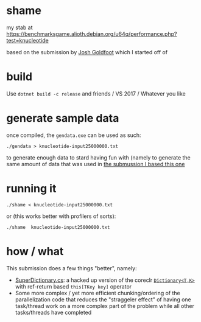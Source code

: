# shame
my stab at https://benchmarksgame.alioth.debian.org/u64q/performance.php?test=knucleotide

based on the submission by [Josh Goldfoot](https://benchmarksgame.alioth.debian.org/u64q/program.php?test=knucleotide&lang=csharpcore&id=6)
which I started off of

# build
Use `dotnet build -c release` and friends / VS 2017 / Whatever you like

# generate sample data 

once compiled, the `gendata.exe` can be used as such:
```
./gendata > knucleotide-input25000000.txt
```

to generate enough data to stard having fun with (namely to generate the same amount of data that was used in [the submussion I based this one](https://benchmarksgame.alioth.debian.org/u64q/program.php?test=knucleotide&lang=csharpcore&id=6)

# running it
```
./shame < knucleotide-input25000000.txt
```

or (this works better with profilers of sorts):

```
./shame  knucleotide-input25000000.txt
```

# how / what

This submission does a few things "better", namely:
* [SuperDictionary.cs](https://github.com/damageboy/shame/blob/master/shame/SuperDictionary.cs): a hacked up version of the coreclr [`Dictionary<T,K>`](https://github.com/dotnet/coreclr/blob/master/src/mscorlib/src/System/Collections/Generic/Dictionary.cs)
with ref-return based `this[TKey key]` operator
* Some more complex / yet more efficient chunking/ordering of the parallelization code that reduces the "straggeler effect" of having one task/thread work on a more complex part of the problem while all other tasks/threads have completed

